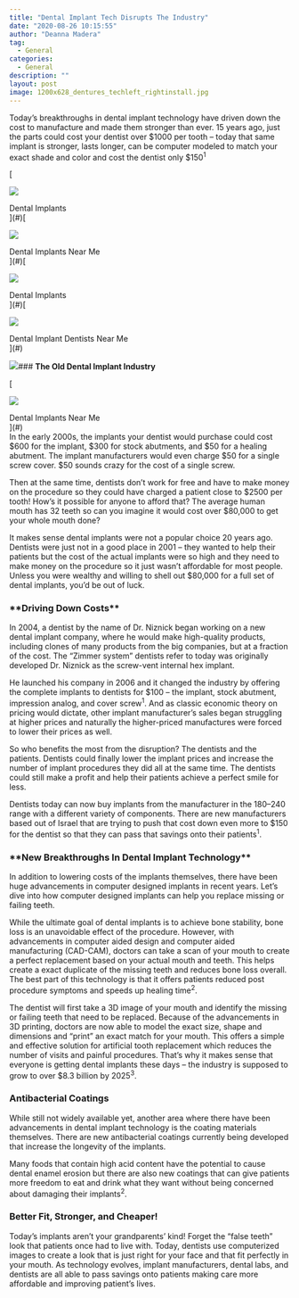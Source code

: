```yaml
---
title: "Dental Implant Tech Disrupts The Industry"
date: "2020-08-26 10:15:55"
author: "Deanna Madera"
tag:
  - General
categories:
  - General
description: ""
layout: post
image: 1200x628_dentures_techleft_rightinstall.jpg
---
```


Today’s breakthroughs in dental implant technology have driven down the cost to manufacture and made them stronger than ever. 15 years ago, just the parts could cost your dentist over $1000 per tooth – today that same implant is stronger, lasts longer, can be computer modeled to match your exact shade and color and cost the dentist only $150<sup>1</sup>

<div class="cta-btn-wrap" data-mobile-sponsoredads="no">

[<div class="cta-imagecover">

![](/posts/1080x1080_bluebg_2teeth_1implant.jpg)</div><div class="cta-textcover"><state></state> Dental Implants</div>](#)[<div class="cta-imagecover">

![](/posts/1080x1080_bluebg_full4mouth.jpg)</div><div class="cta-textcover">Dental Implants Near Me</div>](#)[<div class="cta-imagecover">

![](/posts/1080x1080_bluebg_fullmouth.jpg)</div><div class="cta-textcover"><city></city> Dental Implants</div>](#)[<div class="cta-imagecover">

![](/posts/1080x1080_bluebg_gumsdentalimplant.jpg)</div><div class="cta-textcover">Dental Implant Dentists Near Me</div>](#)</div>

![](/posts/1200x628_dentures_techleft_rightinstall.jpg)### **The Old Dental Implant Industry**

<div class="mobile-cta-wrap"><div class="cta-btn-wrap" data-mobile-sponsoredads="yes">

[<div class="cta-imagecover">

![](/posts/1080x1080_bluebg_fullmouth.jpg)</div><div class="cta-textcover">Dental Implants Near Me</div>](#)</div>In the early 2000s, the implants your dentist would purchase could cost $600 for the implant, $300 for stock abutments, and $50 for a healing abutment. The implant manufacturers would even charge $50 for a single screw cover. $50 sounds crazy for the cost of a single screw.

Then at the same time, dentists don’t work for free and have to make money on the procedure so they could have charged a patient close to $2500 per tooth! How’s it possible for anyone to afford that? The average human mouth has 32 teeth so can you imagine it would cost over $80,000 to get your whole mouth done?

It makes sense dental implants were not a popular choice 20 years ago. Dentists were just not in a good place in 2001 – they wanted to help their patients but the cost of the actual implants were so high and they need to make money on the procedure so it just wasn’t affordable for most people. Unless you were wealthy and willing to shell out $80,000 for a full set of dental implants, you’d be out of luck.

### \***\*Driving Down Costs\*\***

In 2004, a dentist by the name of Dr. Niznick began working on a new dental implant company, where he would make high-quality products, including clones of many products from the big companies, but at a fraction of the cost. The “Zimmer system” dentists refer to today was originally developed Dr. Niznick as the screw-vent internal hex implant.

He launched his company in 2006 and it changed the industry by offering the complete implants to dentists for $100 – the implant, stock abutment, impression analog, and cover screw<sup>1</sup>. And as classic economic theory on pricing would dictate, other implant manufacturer’s sales began struggling at higher prices and naturally the higher-priced manufactures were forced to lower their prices as well.

So who benefits the most from the disruption? The dentists and the patients. Dentists could finally lower the implant prices and increase the number of implant procedures they did all at the same time. The dentists could still make a profit and help their patients achieve a perfect smile for less.

Dentists today can now buy implants from the manufacturer in the $180–$240 range with a different variety of components. There are new manufacturers based out of Israel that are trying to push that cost down even more to $150 for the dentist so that they can pass that savings onto their patients<sup>1</sup>.

### **\*\***New Breakthroughs In Dental Implant Technology**\*\***

In addition to lowering costs of the implants themselves, there have been huge advancements in computer designed implants in recent years. Let’s dive into how computer designed implants can help you replace missing or failing teeth.

While the ultimate goal of dental implants is to achieve bone stability, bone loss is an unavoidable effect of the procedure. However, with advancements in computer aided design and computer aided manufacturing (CAD-CAM), doctors can take a scan of your mouth to create a perfect replacement based on your actual mouth and teeth. This helps create a exact duplicate of the missing teeth and reduces bone loss overall. The best part of this technology is that it offers patients reduced post procedure symptoms and speeds up healing time<sup>2</sup>.

The dentist will first take a 3D image of your mouth and identify the missing or failing teeth that need to be replaced. Because of the advancements in 3D printing, doctors are now able to model the exact size, shape and dimensions and “print” an exact match for your mouth. This offers a simple and effective solution for artificial tooth replacement which reduces the number of visits and painful procedures. That’s why it makes sense that everyone is getting dental implants these days – the industry is supposed to grow to over $8.3 billion by 2025<sup>3</sup>.

### Antibacterial Coatings

While still not widely available yet, another area where there have been advancements in dental implant technology is the coating materials themselves. There are new antibacterial coatings currently being developed that increase the longevity of the implants.

Many foods that contain high acid content have the potential to cause dental enamel erosion but there are also new coatings that can give patients more freedom to eat and drink what they want without being concerned about damaging their implants<sup>2</sup>.

### Better Fit, Stronger, and Cheaper!

</div>Today’s implants aren’t your grandparents’ kind! Forget the “false teeth” look that patients once had to live with. Today, dentists use computerized images to create a look that is just right for your face and that fit perfectly in your mouth. As technology evolves, implant manufacturers, dental labs, and dentists are all able to pass savings onto patients making care more affordable and improving patient’s lives.
